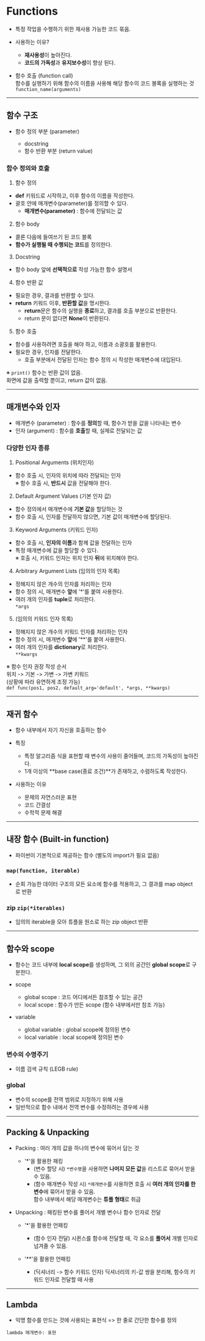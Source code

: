 # Functions

- 특정 작업을 수행하기 위한 재사용 가능한 코드 묶음.

- 사용하는 이유?
  - **재사용성**이 높아진다.
  - **코드의 가독성**과 **유지보수성**이 향상 된다.

- 함수 호출 (function call)  
  함수를 실행하기 위해 함수의 이름을 사용해 해당 함수의 코드 블록을 실행하는 것  
  `function_name(arguments)`
  
---

## 함수 구조
- 함수 정의 부분 (parameter)

  - docstring
  - 함수 반환 부분 (return value)
 
### 함수 정의와 호출
1. 함수 정의

  - **def** 키워드로 시작하고, 이후 함수의 이름을 작성한다.
  - 괄호 안에 매개변수(parameter)를 정의할 수 있다.
    - **매개변수(parameter)** : 함수에 전달되는 값
   
2. 함수 body

  - 콜론 다음에 들여쓰기 된 코드 블록
  - **함수가 실행될 때 수행되는 코드**를 정의한다.

3. Docstring
  
  - 함수 body 앞에 **선택적으로** 작성 가능한 함수 설명서

4. 함수 반환 값

  - 필요한 경우, 결과를 반환할 수 있다.
  - **return** 키워드 이후, **반환할 값**을 명시한다.
    - **return**문은 함수의 실행을 **종료**하고, 결과를 호출 부분으로 반환한다.
    - return 문이 없다면 **None**이 반환된다.
   
5. 함수 호출

  - 함수를 사용하려면 호출을 해야 하고, 이름과 소괄호를 활용한다.
  - 필요한 경우, 인자를 전달한다.
    - 호출 부분에서 전달된 인자는 함수 정의 시 작성한 매개변수에 대입된다.

※ `print()` 함수는 반환 값이 없음.  
  화면에 값을 출력할 뿐이고, return 값이 없음.

---

## 매개변수와 인자

- 매개변수 (parameter) : 함수를 **정의**할 때, 함수가 받을 값을 나타내는 변수
- 인자 (argument) : 함수를 **호출**할 때, 실제로 전달되는 값

### 다양한 인자 종류

1. Positional Arguments (위치인자)

  - 함수 호출 시, 인자의 위치에 따라 전달되는 인자  
  ※ 함수 호출 시, **반드시** 값을 전달해야 한다.

2. Default Argument Values (기본 인자 값)

  - 함수 정의에서 매개변수에 **기본 값**을 할당하는 것
  - 함수 호출 시, 인자를 전달하지 않으면, 기본 값이 매개변수에 할당된다.

3. Keyword Arguments (키워드 인자)

  - 함수 호출 시, **인자의 이름**과 함께 값을 전달하는 인자
  - 특정 매개변수에 값을 할당할 수 있다.  
  ※ 호출 시, 키워드 인자는 위치 인자 **뒤**에 위치해야 한다.

4. Arbitrary Argument Lists (임의의 인자 목록)

  - 정해지지 않은 개수의 인자를 처리하는 인자
  - 함수 정의 시, 매개변수 **앞**에 '*'를 붙여 사용한다.
  - 여러 개의 인자를 **tuple**로 처리한다.  
  `*args`

5. (임의의 키워드 인자 목록)

  - 정해지지 않은 개수의 키워드 인자를 처리하는 인자
  - 함수 정의 시, 매개변수 **앞**에 '**'를 붙여 사용한다.
  - 여러 개의 인자를 **dictionary**로 처리한다.  
  `**kwargs`

※ 함수 인자 권장 작성 순서  
위치 -> 기본 -> 가변 -> 가변 키워드  
(상황에 따라 유연하게 조정 가능)  
`def func(pos1, pos2, default_arg='default', *args, **kwargs)`

---

## 재귀 함수

- 함수 내부에서 자기 자신을 호출하는 함수

- 특징
  - 특정 알고리즘 식을 표현할 때 변수의 사용이 줄어들며, 코드의 가독성이 높아진다.
  - 1개 이상의 **base case(종료 조건)**가 존재하고, 수렴하도록 작성한다.
 
- 사용하는 이유
  - 문제의 자연스러운 표현
  - 코드 간결성
  - 수학적 문제 해결
  
---

## 내장 함수 (Built-in function)

- 파이썬이 기본적으로 제공하는 함수 (별도의 import가 필요 없음)

### `map(function, iterable)`

- 순회 가능한 데이터 구조의 모든 요소에 함수를 적용하고, 그 결과를 map object 로 반환

### zip `zip(*iterables)`

- 임의의 iterable을 모아 튜플을 원소로 하는 zip object 반환

---

## 함수와 scope

- 함수는 코드 내부에 **local scope**를 생성하며, 그 외의 공간인 **global scope**로 구분한다.
- scope
  - global scope : 코드 어디에서든 참조할 수 있는 공간
  - local scope : 함수가 만든 scope (함수 내부에서만 참조 가능)
 
- variable
  - global variable : global scope에 정의된 변수
  - local variable : local scope에 정의된 변수
 
### 변수의 수명주기

- 이름 검색 규칙 (LEGB rule)

### global

- 변수의 scope를 전역 범위로 지정하기 위해 사용
- 일반적으로 함수 내에서 전역 변수를 수정하려는 경우에 사용

---

## Packing & Unpacking

- Packing : 여러 개의 값을 하나의 변수에 묶어서 담는 것
  - '*'을 활용한 패킹
    - (변수 할당 시) `*변수명`을 사용하면 **나머지 모든 값**을 리스트로 묶어서 받을 수 있음.
    - (함수 매개변수 작성 시) `*매개변수`를 사용하면 호출 시 **여러 개의 인자를 한 변수**에 묶어서 받을 수 있음.  
    함수 내부에서 해당 매개변수는 **튜플 형태**로 취급

- Unpacking : 패킹된 변수를 풀어서 개별 변수나 함수 인자로 전달
  - '*'을 활용한 언패킹
    - (함수 인자 전달) 시퀸스를 함수에 전달할 때, 각 요소를 **풀어서** 개별 인자로 넘겨줄 수 있음.
   
  - '**'을 활용한 언패킹
    - (딕셔너리 -> 함수 키워드 인자) 딕셔너리의 키-값 쌍을 분리해, 함수의 키워드 인자로 전달할 때 사용

---

## Lambda

- 익명 함수를 만드는 것에 사용되는 표현식
=> 한 줄로 간단한 함수를 정의

`lambda 매개변수: 표현`









